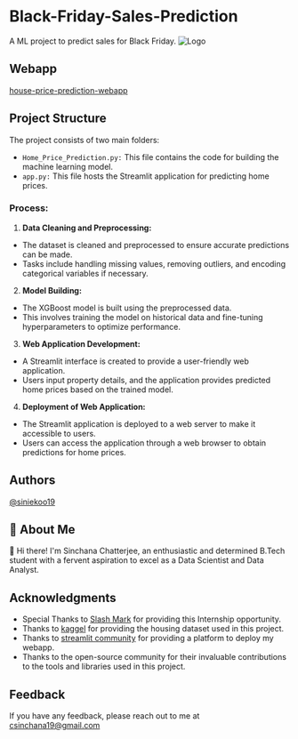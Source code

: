 # Black-Friday-Sales-Prediction
A ML project to predict sales for Black Friday.
![Logo](https://github.com/siniekoo19/Black-Friday-Sales-Prediction/assets/144519238/2742c8b6-b6b4-4263-a1a6-1b7606df867a)

 
 
 
 
 
 ## Webapp
 [house-price-prediction-webapp](https://house-price-prediction-using-xgboost-webapp.streamlit.app/)


## Project Structure
The project consists of two main folders:

- `Home_Price_Prediction.py:` This file contains the code for building the machine learning model.
- `app.py:` This file hosts the Streamlit application for predicting home prices.

### Process:
1. **Data Cleaning and Preprocessing:** 
- The dataset is cleaned and preprocessed to ensure accurate predictions can be made.
- Tasks include handling missing values, removing outliers, and encoding categorical variables if necessary.

2. **Model Building:** 
- The XGBoost model is built using the preprocessed data.
- This involves training the model on historical data and fine-tuning hyperparameters to optimize performance.

3. **Web Application Development:**
- A Streamlit interface is created to provide a user-friendly web application.
- Users input property details, and the application provides predicted home prices based on the trained model.

4. **Deployment of Web Application:** 
- The Streamlit application is deployed to a web server to make it accessible to users.
- Users can access the application through a web browser to obtain predictions for home prices.

## Authors
[@siniekoo19](https://github.com/siniekoo19)

## 🚀 About Me
👋 Hi there! I'm Sinchana Chatterjee, an enthusiastic and determined B.Tech student with a fervent aspiration to excel as a Data Scientist and Data Analyst.

## Acknowledgments

- Special Thanks to [Slash Mark](https://slashmark.cloud/) for providing this Internship opportunity.
- Thanks to [kaggel](https://www.kaggle.com/datasets/shivachandel/kc-house-data) for providing the housing dataset used in this project.
- Thanks to [streamlit community](https://house-price-prediction-using-xgboost-webapp.streamlit.app/) for providing a platform to deploy my webapp.
- Thanks to the open-source community for their invaluable contributions to the tools and libraries used in this project.

## Feedback

If you have any feedback, please reach out to me at csinchana19@gmail.com
